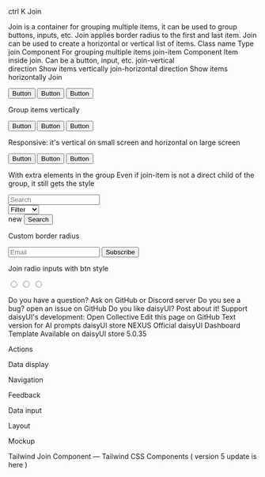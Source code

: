 

ctrl
K
Join

Join is a container for grouping multiple items, it can be used to group buttons, inputs, etc. Join applies border radius to the first and last item. Join can be used to create a horizontal or vertical list of items.
Class name
	Type	
join	Component
	For grouping multiple items
join-item	Component
	Item inside join. Can be a button, input, etc.
join-vertical	
direction
	Show items vertically
join-horizontal	
direction
	Show items horizontally
Join

<div className="join">
  <button className="btn join-item">Button</button>
  <button className="btn join-item">Button</button>
  <button className="btn join-item">Button</button>
</div>

Group items vertically

<div className="join join-vertical">
  <button className="btn join-item">Button</button>
  <button className="btn join-item">Button</button>
  <button className="btn join-item">Button</button>
</div>

Responsive: it's vertical on small screen and horizontal on large screen

<div className="join join-vertical lg:join-horizontal">
  <button className="btn join-item">Button</button>
  <button className="btn join-item">Button</button>
  <button className="btn join-item">Button</button>
</div>

With extra elements in the group
Even if join-item is not a direct child of the group, it still gets the style

<div className="join">
  <div>
    <div>
      <input className="input join-item" placeholder="Search" />
    </div>
  </div>
  <select className="select join-item">
    <option disabled selected>Filter</option>
    <option>Sci-fi</option>
    <option>Drama</option>
    <option>Action</option>
  </select>
  <div className="indicator">
    <span className="indicator-item badge badge-secondary">new</span>
    <button className="btn join-item">Search</button>
  </div>
</div>

Custom border radius

<div className="join">
  <input className="input join-item" placeholder="Email" />
  <button className="btn join-item rounded-r-full">Subscribe</button>
</div>

Join radio inputs with btn style

<div className="join">
  <input className="join-item btn" type="radio" name="options" aria-label="Radio 1" />
  <input className="join-item btn" type="radio" name="options" aria-label="Radio 2" />
  <input className="join-item btn" type="radio" name="options" aria-label="Radio 3" />
</div>

Do you have a question? Ask on GitHub or Discord server
Do you see a bug? open an issue on GitHub
Do you like daisyUI? Post about it!
Support daisyUI's development: Open Collective
Edit this page on GitHub
Text version for AI prompts
daisyUI store
NEXUS
Official daisyUI Dashboard Template
Available on daisyUI store
5.0.35

Actions

Data display

Navigation

Feedback

Data input

Layout

Mockup

Tailwind Join Component — Tailwind CSS Components ( version 5 update is here )
